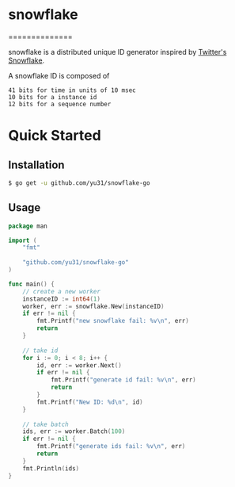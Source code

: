 # snowflake
==============  

snowflake is a distributed unique ID generator inspired by [Twitter's Snowflake](https://blog.twitter.com/2010/announcing-snowflake).

A snowflake ID is composed of

    41 bits for time in units of 10 msec
    10 bits for a instance id
    12 bits for a sequence number
    
# Quick Started

## Installation

```bash
$ go get -u github.com/yu31/snowflake-go
```

## Usage
```go
package man

import (
	"fmt"
	
	"github.com/yu31/snowflake-go"
)

func main() {
    // create a new worker
    instanceID := int64(1)
    worker, err := snowflake.New(instanceID)
    if err != nil {
        fmt.Printf("new snowflake fail: %v\n", err)
        return
    }
    
    // take id
    for i := 0; i < 8; i++ {
        id, err := worker.Next()
        if err != nil {
            fmt.Printf("generate id fail: %v\n", err)
            return
        }
        fmt.Printf("New ID: %d\n", id)
    }
	
    // take batch
    ids, err := worker.Batch(100)
    if err != nil {
        fmt.Printf("generate ids fail: %v\n", err)
        return
    }
    fmt.Println(ids)
}
```
